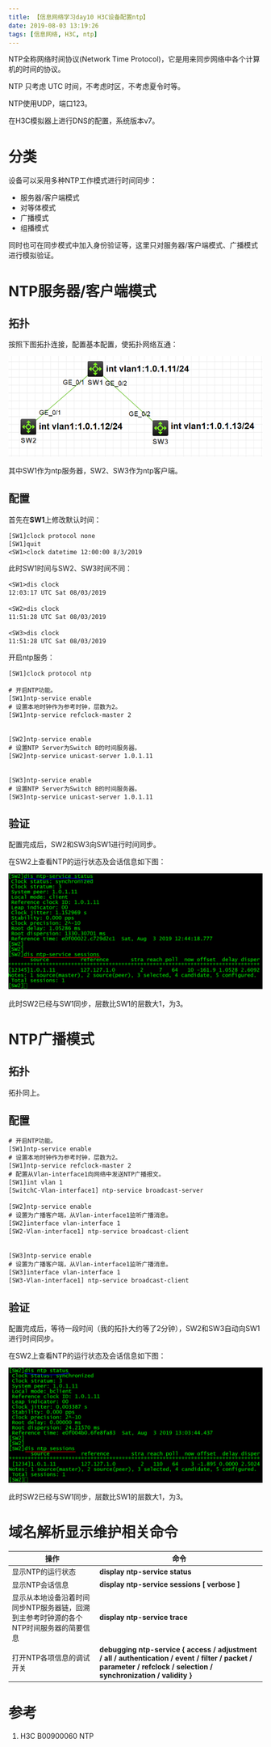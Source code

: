 ```yaml
---
title: 【信息网络学习day10 H3C设备配置ntp】
date: 2019-08-03 13:19:26
tags: [信息网络, H3C, ntp]
---
```


NTP全称网络时间协议(Network Time Protocol)，它是用来同步网络中各个计算机的时间的协议。

NTP 只考虑 UTC 时间，不考虑时区，不考虑夏令时等。

NTP使用UDP，端口123。

在H3C模拟器上进行DNS的配置，系统版本v7。

<!-- more -->

# 分类

设备可以采用多种NTP工作模式进行时间同步：

* 服务器/客户端模式
* 对等体模式
* 广播模式
* 组播模式

同时也可在同步模式中加入身份验证等，这里只对服务器/客户端模式、广播模式进行模拟验证。

# NTP服务器/客户端模式

## 拓扑

按照下图拓扑连接，配置基本配置，使拓扑网络互通：

![](./1026/1.PNG)

其中SW1作为ntp服务器，SW2、SW3作为ntp客户端。

## 配置

首先在**SW1**上修改默认时间：

```
[SW1]clock protocol none
[SW1]quit
<SW1>clock datetime 12:00:00 8/3/2019
```

此时SW1时间与SW2、SW3时间不同：

```
<SW1>dis clock
12:03:17 UTC Sat 08/03/2019

<SW2>dis clock
11:51:28 UTC Sat 08/03/2019

<SW3>dis clock
11:51:28 UTC Sat 08/03/2019
```

开启ntp服务：

```
[SW1]clock protocol ntp

# 开启NTP功能。
[SW1]ntp-service enable
# 设置本地时钟作为参考时钟，层数为2。
[SW1]ntp-service refclock-master 2


[SW2]ntp-service enable
# 设置NTP Server为Switch B的时间服务器。
[SW2]ntp-service unicast-server 1.0.1.11


[SW3]ntp-service enable
# 设置NTP Server为Switch B的时间服务器。
[SW3]ntp-service unicast-server 1.0.1.11
```

## 验证

配置完成后，SW2和SW3向SW1进行时间同步。

在SW2上查看NTP的运行状态及会话信息如下图：

![](./1026/2.PNG)

此时SW2已经与SW1同步，层数比SW1的层数大1，为3。

# NTP广播模式

## 拓扑

拓扑同上。

## 配置

```
# 开启NTP功能。
[SW1]ntp-service enable
# 设置本地时钟作为参考时钟，层数为2。
[SW1]ntp-service refclock-master 2
# 配置从Vlan-interface1向网络中发送NTP广播报文。
[SW1]int vlan 1
[SwitchC-Vlan-interface1] ntp-service broadcast-server

[SW2]ntp-service enable
# 设置为广播客户端，从Vlan-interface1监听广播消息。
[SW2]interface vlan-interface 1
[SW2-Vlan-interface1] ntp-service broadcast-client


[SW3]ntp-service enable
# 设置为广播客户端，从Vlan-interface1监听广播消息。
[SW3]interface vlan-interface 1
[SW3-Vlan-interface1] ntp-service broadcast-client
```

## 验证

配置完成后，等待一段时间（我的拓扑大约等了2分钟），SW2和SW3自动向SW1进行时间同步。

在SW2上查看NTP的运行状态及会话信息如下图：

![](./1026/3.PNG)

此时SW2已经与SW1同步，层数比SW1的层数大1，为3。

# 域名解析显示维护相关命令

| **操作** | **命令** |
| - | - |
| 显示NTP的运行状态 | **display ntp-service status** |
| 显示NTP会话信息 | **display ntp-service sessions [ verbose ]** |
| 显示从本地设备沿着时间同步NTP服务器链，回溯到主参考时钟源的各个NTP时间服务器的简要信息 | **display ntp-service trace** |
| 打开NTP各项信息的调试开关 | **debugging ntp-service { access / adjustment / all / authentication / event / filter / packet / parameter / refclock / selection / synchronization / validity }** |

# 参考

1. H3C B00900060 NTP